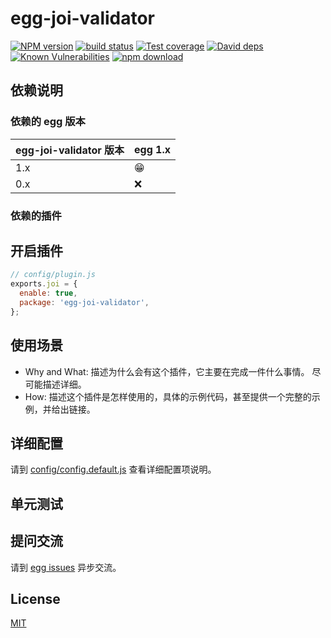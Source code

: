 # egg-joi-validator

[![NPM version][npm-image]][npm-url]
[![build status][travis-image]][travis-url]
[![Test coverage][codecov-image]][codecov-url]
[![David deps][david-image]][david-url]
[![Known Vulnerabilities][snyk-image]][snyk-url]
[![npm download][download-image]][download-url]

[npm-image]: https://img.shields.io/npm/v/egg-joi-validator.svg?style=flat-square
[npm-url]: https://npmjs.org/package/egg-joi-validator
[travis-image]: https://img.shields.io/travis/eggjs/egg-joi-validator.svg?style=flat-square
[travis-url]: https://travis-ci.org/eggjs/egg-joi-validator
[codecov-image]: https://img.shields.io/codecov/c/github/eggjs/egg-joi-validator.svg?style=flat-square
[codecov-url]: https://codecov.io/github/eggjs/egg-joi-validator?branch=master
[david-image]: https://img.shields.io/david/eggjs/egg-joi-validator.svg?style=flat-square
[david-url]: https://david-dm.org/eggjs/egg-joi-validator
[snyk-image]: https://snyk.io/test/npm/egg-joi-validator/badge.svg?style=flat-square
[snyk-url]: https://snyk.io/test/npm/egg-joi-validator
[download-image]: https://img.shields.io/npm/dm/egg-joi-validator.svg?style=flat-square
[download-url]: https://npmjs.org/package/egg-joi-validator

<!--
Description here.
-->

## 依赖说明

### 依赖的 egg 版本

egg-joi-validator 版本 | egg 1.x
--- | ---
1.x | 😁
0.x | ❌

### 依赖的插件
<!--

如果有依赖其它插件，请在这里特别说明。如

- security
- multipart

-->

## 开启插件

```js
// config/plugin.js
exports.joi = {
  enable: true,
  package: 'egg-joi-validator',
};
```

## 使用场景

- Why and What: 描述为什么会有这个插件，它主要在完成一件什么事情。
尽可能描述详细。
- How: 描述这个插件是怎样使用的，具体的示例代码，甚至提供一个完整的示例，并给出链接。

## 详细配置

请到 [config/config.default.js](config/config.default.js) 查看详细配置项说明。

## 单元测试

<!-- 描述如何在单元测试中使用此插件，例如 schedule 如何触发。无则省略。-->

## 提问交流

请到 [egg issues](https://github.com/eggjs/egg/issues) 异步交流。

## License

[MIT](LICENSE)
